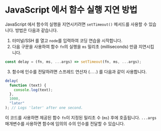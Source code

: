 # JavaScript 에서 함수 실행 지연 방법

JavaScript 에서 함수의 실행을 지연시키려면 `setTimeout()` 메서드를 사용할 수 있습니다. 방법은 다음과 같습니다.

1. 터미널/SSH 를 열고 `node`를 입력하여 코딩 연습을 시작합니다.
2. 다음 구문을 사용하여 함수 `fn`의 실행을 `ms` 밀리초 (milliseconds) 만큼 지연시킵니다.

```js
const delay = (fn, ms, ...args) => setTimeout(fn, ms, ...args);
```

3. 함수에 인수를 전달하려면 스프레드 연산자 (`...`) 를 다음과 같이 사용합니다.

```js
delay(
  function (text) {
    console.log(text);
  },
  1000,
  "later"
); // Logs 'later' after one second.
```

이 코드를 사용하면 제공된 함수 `fn`이 지정된 밀리초 수 (`ms`) 후에 호출됩니다. `...args` 매개변수를 사용하면 함수에 임의의 수의 인수를 전달할 수 있습니다.
